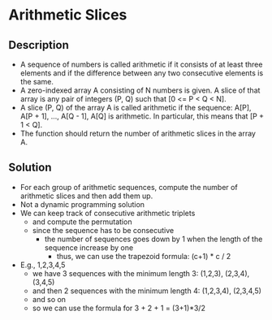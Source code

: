 # Arithmetic Slices

## Description

* A sequence of numbers is called arithmetic if it consists of at least three elements and if the difference between any two consecutive elements is the same.
* A zero-indexed array A consisting of N numbers is given. A slice of that array is any pair of integers (P, Q) such that [0 <= P < Q < N].
* A slice (P, Q) of the array A is called arithmetic if the sequence: A[P], A[P + 1], ..., A[Q - 1], A[Q] is arithmetic. In particular, this means that [P + 1 < Q].
* The function should return the number of arithmetic slices in the array A.

## Solution

* For each group of arithmetic sequences, compute the number of arithmetic slices and then add them up.
* Not a dynamic programming solution
* We can keep track of consecutive arithmetic triplets
  * and compute the permutation
  * since the sequence has to be consecutive
    * the number of sequences goes down by 1 when the length of the sequence increase by one
      * thus, we can use the trapezoid formula: (c+1) * c / 2
* E.g., 1,2,3,4,5
  * we have 3 sequences with the minimum length 3: (1,2,3), (2,3,4), (3,4,5)
  * and then 2 sequences with the minimum length 4: (1,2,3,4), (2,3,4,5)
  * and so on
  * so we can use the formula for 3 + 2 + 1 = (3+1)*3/2
